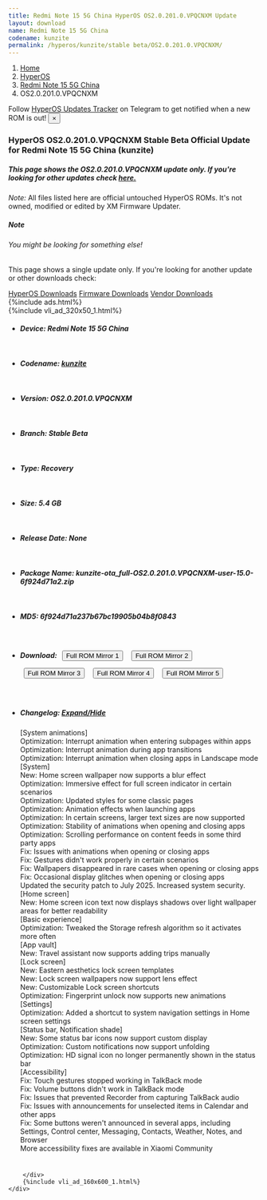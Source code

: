 ```yaml
---
title: Redmi Note 15 5G China HyperOS OS2.0.201.0.VPQCNXM Update
layout: download
name: Redmi Note 15 5G China
codename: kunzite
permalink: /hyperos/kunzite/stable beta/OS2.0.201.0.VPQCNXM/
---
```

<nav aria-label="breadcrumb">
    <ol class="breadcrumb">
        <li class="breadcrumb-item"><a href="/">Home</a></li>
        <li class="breadcrumb-item"><a href="/hyperos/">HyperOS</a></li>
        <li class="breadcrumb-item"><a href="/hyperos/kunzite/">Redmi Note 15 5G China</a></li>
        <li class="breadcrumb-item active" aria-current="page">OS2.0.201.0.VPQCNXM</li>
    </ol>
</nav>
<div class="alert alert-primary alert-dismissible fade show" role="alert">
    Follow <a href="https://t.me/MIUIUpdatesTracker" class="alert-link">HyperOS Updates Tracker</a> on Telegram to get
    notified when a new ROM is out!
    <button type="button" class="close" data-dismiss="alert" aria-label="Close">
        <span aria-hidden="true">&times;</span>
    </button>
</div>
<div class="col-12 mx-auto">
    <h3 class="title bg-light p-2 rounded">HyperOS OS2.0.201.0.VPQCNXM Stable Beta Official Update for Redmi Note 15 5G China (kunzite)</h3>
    <h5>This page shows the OS2.0.201.0.VPQCNXM update only. If you're looking for other updates check
        <a href="/hyperos/kunzite/">here.</a></h5>
    <p><i>Note: </i>All files listed here are official untouched HyperOS ROMs.
        It's not owned, modified or edited by XM Firmware Updater.</p>
    <div class="card">
        <div class="card-body">
            <h5 class="card-title">Note</h5>
            <h6 class="card-subtitle mb-2 text-muted">You might be looking for something else!</h6>
            <p class="card-text">This page shows a single update only.
                If you're looking for another update or other downloads check:</p>
            <a href="/hyperos/" class="card-link">HyperOS Downloads</a>
            <a href="/firmware/" class="card-link">Firmware Downloads</a>
            <a href="/vendor/" class="card-link">Vendor Downloads</a>
        </div>
    </div>
    {%include ads.html%}
    <div class="row justify-content-center">
        <div class="col-10" id="downloads">
                    <div class="card card-body">
            {%include vli_ad_320x50_1.html%}
            <ul class="list-unstyled">
                <li style="padding-bottom: 10px;">
                    <h5><b>Device: </b>Redmi Note 15 5G China</h5>
                </li>
                <li style="padding-bottom: 10px;">
                    <h5><b>Codename: </b> <a href="/hyperos/kunzite/" target="_blank">kunzite</a> </h5>
                </li>
                <li style="padding-bottom: 10px;">
                    <h5><b>Version: </b>OS2.0.201.0.VPQCNXM</h5>
                </li>
                <li style="padding-bottom: 10px;">
                    <h5><b>Branch: </b>Stable Beta</h5>
                </li>
                <li style="padding-bottom: 10px;">
                    <h5><b>Type: </b>Recovery</h5>
                </li>
                <li style="padding-bottom: 10px;">
                    <h5><b>Size: </b>5.4 GB</h5>
                </li>
                <li style="padding-bottom: 10px;">
                    <h5><b>Release Date: </b>None</h5>
                </li>
                <li style="padding-bottom: 10px;">
                    <h5><b>Package Name: </b><span id="filename" class="text-dark">kunzite-ota_full-OS2.0.201.0.VPQCNXM-user-15.0-6f924d71a2.zip</span></h5>
                </li>
                <li style="padding-bottom: 10px;">
                    <h5><b>MD5: </b><span id="md5" class="text-muted">6f924d71a237b67bc19905b04b8f0843</span></h5>
                </li>
                <li style="padding-bottom: 10px;">
                    <h5><b>Download: </b> <button type="button" id="download" class="btn btn-primary" style="margin: 7px;" onclick="window.open('https://cdnorg.d.miui.com/OS2.0.201.0.VPQCNXM/kunzite-ota_full-OS2.0.201.0.VPQCNXM-user-15.0-6f924d71a2.zip', '_blank');"><i class="fa fa-download"></i> Full ROM Mirror 1</button> <button type="button" id="download" class="btn btn-primary" style="margin: 7px;" onclick="window.open('https://bkt-sgp-miui-ota-update-alisgp.oss-ap-southeast-1.aliyuncs.com/OS2.0.201.0.VPQCNXM/kunzite-ota_full-OS2.0.201.0.VPQCNXM-user-15.0-6f924d71a2.zip', '_blank');"><i class="fa fa-download"></i> Full ROM Mirror 2</button> <button type="button" id="download" class="btn btn-primary" style="margin: 7px;" onclick="window.open('https://bn.d.miui.com/OS2.0.201.0.VPQCNXM/kunzite-ota_full-OS2.0.201.0.VPQCNXM-user-15.0-6f924d71a2.zip', '_blank');"><i class="fa fa-download"></i> Full ROM Mirror 3</button> <button type="button" id="download" class="btn btn-primary" style="margin: 7px;" onclick="window.open('https://bigota.d.miui.com/OS2.0.201.0.VPQCNXM/kunzite-ota_full-OS2.0.201.0.VPQCNXM-user-15.0-6f924d71a2.zip', '_blank');"><i class="fa fa-download"></i> Full ROM Mirror 4</button> <button type="button" id="download" class="btn btn-primary" style="margin: 7px;" onclick="window.open('https://hugeota.d.miui.com/OS2.0.201.0.VPQCNXM/kunzite-ota_full-OS2.0.201.0.VPQCNXM-user-15.0-6f924d71a2.zip', '_blank');"><i class="fa fa-download"></i> Full ROM Mirror 5</button></h5>
                </li>
                <li style="padding-bottom: 10px;">
                    <h5><b>Changelog: </b><a href="#kunzite_1_changelog" data-toggle="collapse" role="button"
                            aria-expanded="false" aria-controls="kunzite_1_changelog"> <i class="fa fa-arrow-down"
                                aria-hidden="true"></i> Expand/Hide</a></h5>
                    <div class="collapse" id="kunzite_1_changelog">
                        <p id="changelog_text">[System animations]<br>Optimization: Interrupt animation when entering subpages within apps<br>Optimization: Interrupt animation during app transitions<br>Optimization: Interrupt animation when closing apps in Landscape mode<br>[System]<br>New: Home screen wallpaper now supports a blur effect<br>Optimization: Immersive effect for full screen indicator in certain scenarios<br>Optimization: Updated styles for some classic pages<br>Optimization: Animation effects when launching apps<br>Optimization: In certain screens, larger text sizes are now supported<br>Optimization: Stability of animations when opening and closing apps<br>Optimization: Scrolling performance on content feeds in some third party apps<br>Fix: Issues with animations when opening or closing apps<br>Fix: Gestures didn't work properly in certain scenarios<br>Fix: Wallpapers disappeared in rare cases when opening or closing apps<br>Fix: Occasional display glitches when opening or closing apps<br>Updated the security patch to July 2025. Increased system security.<br>[Home screen]<br>New: Home screen icon text now displays shadows over light wallpaper areas for better readability<br>[Basic experience]<br>Optimization: Tweaked the Storage refresh algorithm so it activates more often<br>[App vault]<br>New: Travel assistant now supports adding trips manually<br>[Lock screen]<br>New: Eastern aesthetics lock screen templates<br>New: Lock screen wallpapers now support lens effect<br>New: Customizable Lock screen shortcuts<br>Optimization: Fingerprint unlock now supports new animations<br>[Settings]<br>Optimization: Added a shortcut to system navigation settings in Home screen settings<br>[Status bar, Notification shade]<br>New: Some status bar icons now support custom display<br>Optimization: Custom notifications now support unfolding<br>Optimization: HD signal icon no longer permanently shown in the status bar<br>[Accessibility]<br>Fix: Touch gestures stopped working in TalkBack mode<br>Fix: Volume buttons didn't work in TalkBack mode<br>Fix: Issues that prevented Recorder from capturing TalkBack audio<br>Fix: Issues with announcements for unselected items in Calendar and other apps<br>Fix: Some buttons weren't announced in several apps, including Settings, Control center, Messaging, Contacts, Weather, Notes, and Browser<br>More accessibility fixes are available in Xiaomi Community</p>
                    </div>
                </li>
            </ul>
        </div>

        </div>
        {%include vli_ad_160x600_1.html%}
    </div>
</div>
